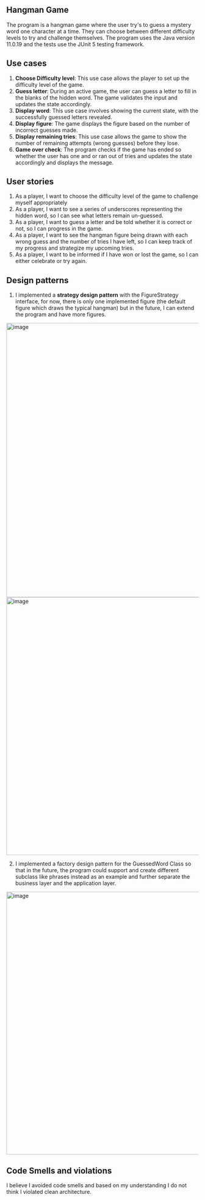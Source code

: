 ## Hangman Game
The program is a hangman game where the user try's to guess a mystery word one character at a time.
They can choose between different difficulty levels to try and challenge themselves. The program uses the Java version 
11.0.19 and the tests use the JUnit 5 testing framework.

## Use cases    
1. **Choose Difficulty level**: This use case allows the player to set up the difficulty level of the game.
2. **Guess letter**: During an active game, the user can guess a letter to fill in the blanks of the hidden word. The 
game validates the input and updates the state accordingly.
3. **Display word**: This use case involves showing the current state, with the successfully guessed letters revealed.
4. **Display figure**: The game displays the figure based on the number of incorrect guesses made.
5. **Display remaining tries**: This use case allows the game to show the number of remaining attempts (wrong guesses) 
before they lose.
6. **Game over check**: The program checks if the game has ended so whether the user has one and or ran out of tries 
and updates the state accordingly and displays the message.
## User stories
1. As a player, I want to choose the difficulty level of the game to challenge myself appropriately
2. As a player, I want to see a series of underscores representing the hidden word, so I can see what letters remain 
un-guessed.
3. As a player, I want to guess a letter and be told whether it is correct or not, so I can progress in the game.
4. As a player, I want to see the hangman figure being drawn with each wrong guess and the number of tries I have left,
so I can keep track of my progress and strategize my upcoming tries.
5. As a player, I want to be informed if I have won or lost the game, so I can either celebrate or try again.

## Design patterns
1. I implemented a **strategy design pattern** with the FigureStrategy interface, for now, there is only one implemented 
figure (the default figure which draws the typical hangman) but in the future, I can extend the program and have more 
figures.

<img width="719" alt="image" src="https://github.com/hassa963/Hangman-Game-ai-assisted-assignment/assets/133050886/3d1c4e15-ca53-4aa6-b0ee-84a374a7fa78">

<img width="676" alt="image" src="https://github.com/hassa963/Hangman-Game-ai-assisted-assignment/assets/133050886/61169e28-44a4-4a1b-8609-5220885c6ca7">



2. I implemented a factory design pattern for the GuessedWord Class so that in the future, the program could support and 
create different subclass like phrases instead as an example and further separate the business layer and the 
application layer. 

<img width="689" alt="image" src="https://github.com/hassa963/Hangman-Game-ai-assisted-assignment/assets/133050886/4214d740-68b4-4e30-a0b9-4d783e110f5e">


## Code Smells and violations
I believe I avoided code smells and based on my understanding I do not think I violated clean architecture.
